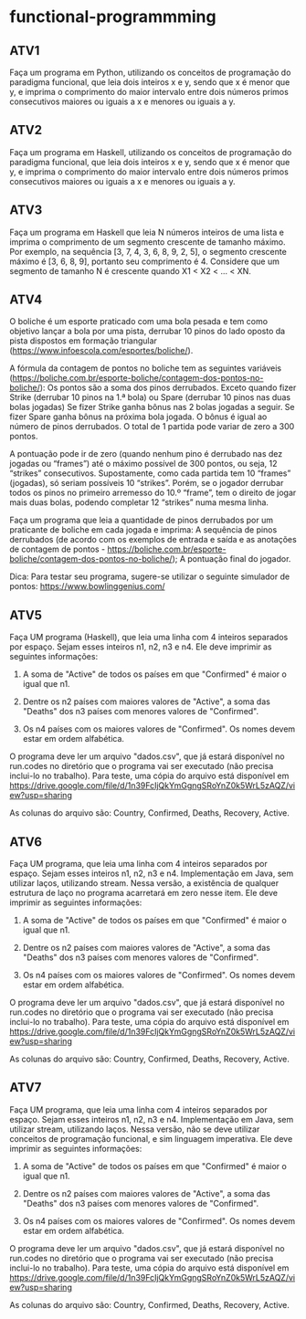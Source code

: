 # functional-programmming

## ATV1
Faça um programa em Python, utilizando os conceitos de programação do paradigma funcional, que leia dois inteiros x e y, sendo que x é menor que y, e imprima o comprimento do maior intervalo entre dois números primos consecutivos maiores ou iguais a x e menores ou iguais a y.

## ATV2
Faça um programa em Haskell, utilizando os conceitos de programação do paradigma funcional, que leia dois inteiros x e y, sendo que x é menor que y, e imprima o comprimento do maior intervalo entre dois números primos consecutivos maiores ou iguais a x e menores ou iguais a y.

## ATV3
Faça um programa em Haskell que leia N números inteiros de uma lista e imprima o comprimento de um segmento crescente de tamanho máximo. Por exemplo, na sequência [3, 7, 4, 3, 6, 8, 9, 2, 5], o segmento crescente máximo é [3, 6, 8, 9], portanto seu comprimento é 4. Considere que um segmento de tamanho N é crescente quando X1 < X2 < ... < XN.

## ATV4
O boliche é um esporte praticado com uma bola pesada e tem como objetivo lançar a bola por uma pista, derrubar 10 pinos do lado oposto da pista dispostos em formação triangular (https://www.infoescola.com/esportes/boliche/).

A fórmula da contagem de pontos no boliche tem as seguintes variáveis (https://boliche.com.br/esporte-boliche/contagem-dos-pontos-no-boliche/): Os pontos são a soma dos pinos derrubados. Exceto quando fizer Strike (derrubar 10 pinos na 1.ª bola) ou Spare (derrubar 10 pinos nas duas bolas jogadas) Se fizer Strike ganha bônus nas 2 bolas jogadas a seguir. Se fizer Spare ganha bônus na próxima bola jogada. O bônus é igual ao número de pinos derrubados. O total de 1 partida pode variar de zero a 300 pontos.

A pontuação pode ir de zero (quando nenhum pino é derrubado nas dez jogadas ou “frames”) até o máximo possível de 300 pontos, ou seja, 12 “strikes” consecutivos. Supostamente, como cada partida tem 10 “frames” (jogadas), só seriam possíveis 10 “strikes”. Porém, se o jogador derrubar todos os pinos no primeiro arremesso do 10.º “frame”, tem o direito de jogar mais duas bolas, podendo completar 12 “strikes” numa mesma linha.

Faça um programa que leia a quantidade de pinos derrubados por um praticante de boliche em cada jogada e imprima: A sequência de pinos derrubados (de acordo com os exemplos de entrada e saída e as anotações de contagem de pontos - https://boliche.com.br/esporte-boliche/contagem-dos-pontos-no-boliche/); A pontuação final do jogador.

Dica: Para testar seu programa, sugere-se utilizar o seguinte simulador de pontos: https://www.bowlinggenius.com/

## ATV5
Faça UM programa (Haskell), que leia uma linha com 4 inteiros separados por espaço. Sejam esses inteiros n1, n2, n3 e n4. Ele deve imprimir as seguintes informações:

1) A soma de "Active" de todos os países em que "Confirmed" é maior o igual que n1.

2) Dentre os n2 países com maiores valores de "Active", a soma das "Deaths" dos n3 países com menores valores de "Confirmed".

3) Os n4 países com os maiores valores de "Confirmed". Os nomes devem estar em ordem alfabética.

O programa deve ler um arquivo "dados.csv", que já estará disponível no run.codes no diretório que o programa vai ser executado (não precisa inclui-lo no trabalho). Para teste, uma cópia do arquivo está disponível em https://drive.google.com/file/d/1n39FcIjQkYmGgngSRoYnZ0k5WrL5zAQZ/view?usp=sharing

As colunas do arquivo são: Country, Confirmed, Deaths, Recovery, Active.

## ATV6
Faça UM programa, que leia uma linha com 4 inteiros separados por espaço. Sejam esses inteiros n1, n2, n3 e n4. Implementação em Java, sem utilizar laços, utilizando stream. Nessa versão, a existência de qualquer estrutura de laço no programa acarretará em zero nesse item. Ele deve imprimir as seguintes informações:

1) A soma de "Active" de todos os países em que "Confirmed" é maior o igual que n1.

2) Dentre os n2 países com maiores valores de "Active", a soma das "Deaths" dos n3 países com menores valores de "Confirmed".

3) Os n4 países com os maiores valores de "Confirmed". Os nomes devem estar em ordem alfabética.

O programa deve ler um arquivo "dados.csv", que já estará disponível no run.codes no diretório que o programa vai ser executado (não precisa inclui-lo no trabalho). Para teste, uma cópia do arquivo está disponível em https://drive.google.com/file/d/1n39FcIjQkYmGgngSRoYnZ0k5WrL5zAQZ/view?usp=sharing

As colunas do arquivo são: Country, Confirmed, Deaths, Recovery, Active.

## ATV7
Faça UM programa, que leia uma linha com 4 inteiros separados por espaço. Sejam esses inteiros n1, n2, n3 e n4. Implementação em Java, sem utilizar stream, utilizando laços. Nessa versão, não se deve utilizar conceitos de programação funcional, e sim linguagem imperativa. Ele deve imprimir as seguintes informações:

1) A soma de "Active" de todos os países em que "Confirmed" é maior o igual que n1.

2) Dentre os n2 países com maiores valores de "Active", a soma das "Deaths" dos n3 países com menores valores de "Confirmed".

3) Os n4 países com os maiores valores de "Confirmed". Os nomes devem estar em ordem alfabética.

O programa deve ler um arquivo "dados.csv", que já estará disponível no run.codes no diretório que o programa vai ser executado (não precisa inclui-lo no trabalho). Para teste, uma cópia do arquivo está disponível em https://drive.google.com/file/d/1n39FcIjQkYmGgngSRoYnZ0k5WrL5zAQZ/view?usp=sharing

As colunas do arquivo são: Country, Confirmed, Deaths, Recovery, Active.
